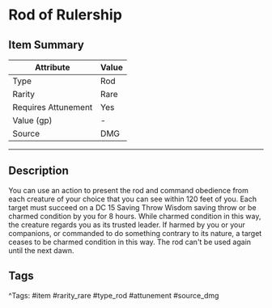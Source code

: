 # Rod of Rulership

## Item Summary

| Attribute            | Value                        |
|----------------------|------------------------------|
| Type                 | Rod |
| Rarity               | Rare             |
| Requires Attunement  | Yes                |
| Value (gp)           | -    |
| Source               | DMG |

---

## Description

You can use an action to present the rod and command obedience from each creature of your choice that you can see within 120 feet of you. Each target must succeed on a DC 15 Saving Throw Wisdom saving throw or be charmed condition by you for 8 hours. While charmed condition in this way, the creature regards you as its trusted leader. If harmed by you or your companions, or commanded to do something contrary to its nature, a target ceases to be charmed condition in this way. The rod can't be used again until the next dawn.

## Tags

^Tags: #item #rarity_rare #type_rod #attunement #source_dmg